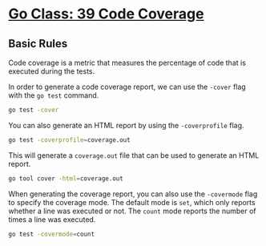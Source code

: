 # [Go Class: 39 Code Coverage](https://www.youtube.com/watch?v=HfCsfuVqpcM&t=14s)

## Basic Rules

Code coverage is a metric that measures the percentage of code that is executed during the tests.

In order to generate a code coverage report, we can use the `-cover` flag with the `go test` command.

```bash
go test -cover
```

You can also generate an HTML report by using the `-coverprofile` flag.

```bash
go test -coverprofile=coverage.out
```

This will generate a `coverage.out` file that can be used to generate an HTML report.

```bash
go tool cover -html=coverage.out
```

When generating the coverage report, you can also use the `-covermode` flag to specify the coverage mode.
The default mode is `set`, which only reports whether a line was executed or not. The `count` mode reports the number of times a line was executed.

```bash
go test -covermode=count
```

